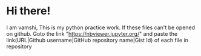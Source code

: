 # Hi there!
I am vamshi, This is my python practice work.
If these files can't be opened on github.
Goto the link "https://nbviewer.jupyter.org/" and paste the link(URL|Github username|GitHub repository name|Gist Id) of each file in repository
